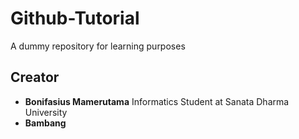 # Github-Tutorial
A dummy repository for learning purposes

## Creator 
* **Bonifasius Mamerutama** 
  Informatics Student at Sanata Dharma University
* **Bambang**
